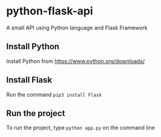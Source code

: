 # python-flask-api
A small API using Python language and Flask Framework

## Install Python
Install Python from https://www.python.org/downloads/

## Install Flask
Run the command `pip3 install Flask`

## Run the project
To run the project, type `python app.py` on the command line